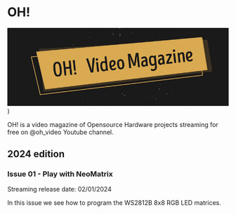 # OH!
![alt-text](https://github.com/Green-bms/oh/blob/master/Logo/Oh%20video%20magazine.png))

OH! is a video magazine of Opensource Hardware projects streaming for free on @oh_video Youtube channel.

## 2024 edition
### Issue 01 - Play with NeoMatrix
Streaming release date: 02/01/2024

In this issue we see how to program the WS2812B 8x8 RGB LED matrices.





